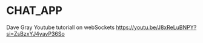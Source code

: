# CHAT_APP
Dave Gray Youtube tutoriall on webSockets https://youtu.be/J8xReLuBNPY?si=ZsBzxYJ4yavP36So
